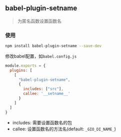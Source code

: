 ## babel-plugin-setname

> 为匿名函数设置函数名

### 使用

```sh
npm install babel-plugin-setname --save-dev
```

修改babel配置，如`babel.config.js`

```javascript
module.exports = {
  plugins: [
    [
      "babel-plugin-setname",
      {
        includes: ["src"],
        callee: '__setname__'
      }
    ]
  ]
}
```

- includes: 需要设置函数名的包
- callee: 设置函数名的方法名(default: `_GIO_DI_NAME_`)


